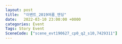 ```yaml
---
layout: post
title:  "이벤트_2019여름_엔딩"
date:   2022-03-10 23:00:00 +0000
categories: Event
Tags: Story Event
SceneCode: ["scene_evt190627_cp0_q2_s10,7429311"]
---
```

